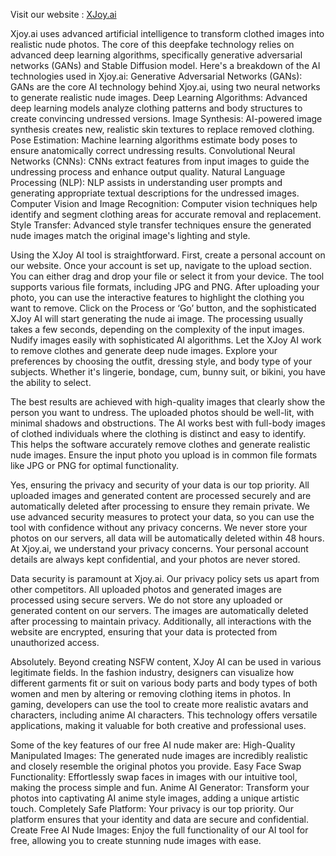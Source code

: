 Visit our website : <a href='https://xjoy.ai/tools'>XJoy.ai</a>

Xjoy.ai uses advanced artificial intelligence to transform clothed images into realistic nude photos. The core of this deepfake technology relies on advanced deep learning algorithms, specifically generative adversarial networks (GANs) and Stable Diffusion model. Here's a breakdown of the AI technologies used in Xjoy.ai:
Generative Adversarial Networks (GANs): GANs are the core AI technology behind Xjoy.ai, using two neural networks to generate realistic nude images.
Deep Learning Algorithms: Advanced deep learning models analyze clothing patterns and body structures to create convincing undressed versions.
Image Synthesis: AI-powered image synthesis creates new, realistic skin textures to replace removed clothing.
Pose Estimation: Machine learning algorithms estimate body poses to ensure anatomically correct undressing results.
Convolutional Neural Networks (CNNs): CNNs extract features from input images to guide the undressing process and enhance output quality.
Natural Language Processing (NLP): NLP assists in understanding user prompts and generating appropriate textual descriptions for the undressed images.
Computer Vision and Image Recognition: Computer vision techniques help identify and segment clothing areas for accurate removal and replacement.
Style Transfer: Advanced style transfer techniques ensure the generated nude images match the original image's lighting and style.

Using the XJoy AI tool is straightforward. First, create a personal account on our website. Once your account is set up, navigate to the upload section. You can either drag and drop your file or select it from your device. The tool supports various file formats, including JPG and PNG. After uploading your photo, you can use the interactive features to highlight the clothing you want to remove. Click on the Process or ‘Go’ button, and the sophisticated XJoy AI will start generating the nude ai image. The processing usually takes a few seconds, depending on the complexity of the input images. Nudify images easily with sophisticated AI algorithms. Let the XJoy AI work to remove clothes and generate deep nude images. Explore your preferences by choosing the outfit, dressing style, and body type of your subjects. Whether it's lingerie, bondage, cum, bunny suit, or bikini, you have the ability to select.

The best results are achieved with high-quality images that clearly show the person you want to undress. The uploaded photos should be well-lit, with minimal shadows and obstructions. The AI works best with full-body images of clothed individuals where the clothing is distinct and easy to identify. This helps the software accurately remove clothes and generate realistic nude images. Ensure the input photo you upload is in common file formats like JPG or PNG for optimal functionality.

Yes, ensuring the privacy and security of your data is our top priority. All uploaded images and generated content are processed securely and are automatically deleted after processing to ensure they remain private. We use advanced security measures to protect your data, so you can use the tool with confidence without any privacy concerns. We never store your photos on our servers, all data will be automatically deleted within 48 hours. At Xjoy.ai, we understand your privacy concerns. Your personal account details are always kept confidential, and your photos are never stored.

Data security is paramount at Xjoy.ai. Our privacy policy sets us apart from other competitors. All uploaded photos and generated images are processed using secure servers. We do not store any uploaded or generated content on our servers. The images are automatically deleted after processing to maintain privacy. Additionally, all interactions with the website are encrypted, ensuring that your data is protected from unauthorized access.


Absolutely. Beyond creating NSFW content, XJoy AI can be used in various legitimate fields. In the fashion industry, designers can visualize how different garments fit or suit on various body parts and body types of both women and men by altering or removing clothing items in photos. In gaming, developers can use the tool to create more realistic avatars and characters, including anime AI characters. This technology offers versatile applications, making it valuable for both creative and professional uses.

Some of the key features of our free AI nude maker are:
High-Quality Manipulated Images: The generated nude images are incredibly realistic and closely resemble the original photos you provide.
Easy Face Swap Functionality: Effortlessly swap faces in images with our intuitive tool, making the process simple and fun.
Anime AI Generator: Transform your photos into captivating AI anime style images, adding a unique artistic touch.
Completely Safe Platform: Your privacy is our top priority. Our platform ensures that your identity and data are secure and confidential.
Create Free AI Nude Images: Enjoy the full functionality of our AI tool for free, allowing you to create stunning nude images with ease.
